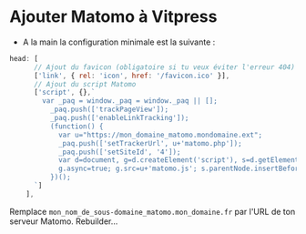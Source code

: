# Ajouter Matomo à Vitpress

- A la main la configuration minimale est la suivante :

```javascript
head: [
      // Ajout du favicon (obligatoire si tu veux éviter l'erreur 404)
      ['link', { rel: 'icon', href: '/favicon.ico' }],
      // Ajout du script Matomo
      ['script', {},`
        var _paq = window._paq = window._paq || [];
          _paq.push(['trackPageView']);
          _paq.push(['enableLinkTracking']);
          (function() {
            var u="https://mon_domaine_matomo.mondomaine.ext";
            _paq.push(['setTrackerUrl', u+'matomo.php']);
            _paq.push(['setSiteId', '4']);
            var d=document, g=d.createElement('script'), s=d.getElementsByTagName('script')[0];
            g.async=true; g.src=u+'matomo.js'; s.parentNode.insertBefore(g,s);
          })();
      `]
    ],
```

Remplace `mon_nom_de_sous-domaine_matomo.mon_domaine.fr` par l'URL de ton serveur Matomo.
Rebuilder...

